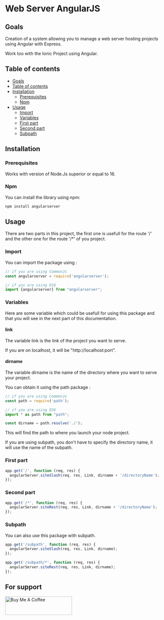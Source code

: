 # Web Server AngularJS

## Goals

Creation of a system allowing you to manage a web server hosting projects using Angular with Express.

Work too with the Ionic Project using Angular.

## Table of contents

- [Goals](#goals)
- [Table of contents](#table-of-contents)
- [Installation](#installation)
    - [Prerequisites](#prerequisites)
    - [Npm](#npm)
- [Usage](#usage)
    - [Import](#import)
    - [Variables](#variables)
    - [First part](#first-part)
    - [Second part](#second-part)
    - [Subpath](#subpath)

## Installation

### Prerequisites

Works with version of Node.Js superior or equal to 16.

### Npm

You can install the library using npm:

```bash
npm install angularserver
```

## Usage 

There are two parts in this project, the first one is usefull for the route '/'
and the other one for the route '/*' of you project.

### Import

You can import the package using :

```javascript
// if you are using CommonJs
const angularserver = require('angularserver');

// if you are using ES6
import {angularserver} from "angularserver";
```

### Variables

Here are some variable which could be usefull for using this package and that you will see in the next part of this documentation.

#### link

The variable link is the link of the project you want to serve.

If you are on localhost, it will be "http://localhost:port".

#### dirname

The variable dirname is the name of the directory where you want to serve your project.

You can obtain it using the path package :

```javascript
// if you are using CommonJs
const path = require('path');

// if you are using ES6
import * as path from "path";

const dirname = path.resolve('./');
```

This will find the path to where you launch your node project.

If you are using subpath, you don't have to specify the directory name, it will use the name of the subpath.

### First part

```javascript
app.get('/', function (req, res) {
  angularServer.siteSlash(req, res, Link, dirname + '/directoryName');
});
```

### Second part

```javascript
app.get('/*', function (req, res) {
  angularServer.siteRest(req, res, Link, dirname + '/directoryName');
});
```

### Subpath

You can also use this package with subpath.

```javascript
app.get('/subpath', function (req, res) {
  angularServer.siteSlash(req, res, Link, dirname);
});

app.get('/subpath/*', function (req, res) {
  angularServer.siteRest(req, res, Link, dirname);
});
```

## For support

<a href="https://www.buymeacoffee.com/nicolegrimpeur" target="_blank"><img src="https://cdn.buymeacoffee.com/buttons/v2/default-blue.png" alt="Buy Me A Coffee" style="height: 60px !important;width: 217px !important;" ></a>
